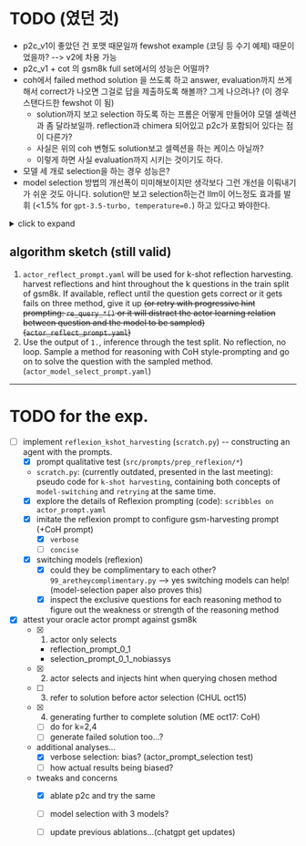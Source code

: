 # TODO (였던 것)
* p2c_v1이 좋았던 건 포맷 때문일까 fewshot example (코딩 등 수기 예제) 때문이었을까? --> v2에 차용 가능
* p2c_v1 + cot 의 gsm8k full set에서의 성능은 어떨까?
* coh에서 failed method solution 을 쓰도록 하고 answer, evaluation까지 쓰게 해서 correct가 나오면 그걸로 답을 제출하도록 해볼까? 그게 나으려나? (이 경우 스탠다드한 fewshot 이 됨)
    * solution까지 보고 selection 하도록 하는 프롬은 어떻게 만들어야 모델 셀렉션과 좀 달라보일까. reflection과 chimera 되어있고 p2c가 포함되어 있다는 점이 다른가?
    * 사실은 위의 coh 변형도 solution보고 셀렉션을 하는 케이스 아닐까?
    * 이렇게 하면 사실 evaluation까지 시키는 것이기도 하다. 
* 모델 세 개로 selection을 하는 경우 성능은?
* model selection 방법의 개선폭이 미미해보이지만 생각보다 그런 개선을 이뤄내기가 쉬운 것도 아니다. solution만 보고 selection하는건 llm이 어느정도 효과를 발휘 (\<1.5\% for `gpt-3.5-turbo, temperature=0.`) 하고 있다고 봐야한다.


<details>
    <summary> click to expand </summary>

- My whole picture for prompting and the reasonings to implement the reflexion-agent of ours (`reflexion-kshot-harvesting`?) is depicted on `actor_model_select_prompt.yaml` and `actor_reflect_prompt.yaml`. 
- Note: `scratch.py` (code skeletone presented in the last meeting) and `actor__promt_IDEATION.yaml` is outdated for now.


   
## initial idea
- ~~make a chimera of reflexion and [progressive hint prompting](https://arxiv.org/abs/2304.09797) for ~~
`reflexion-kshot-harvesting` somehow. Ours does not do reflection during inference but it would somehow improve its performance. Look at the [OPRO](https://arxiv.org/abs/2309.03409) case... **hopefully** it will learn sth.


## now
- Our method **does not reflect during the inference**. To make use of *k-shot harvested reflections trajectory* for our agent during inference, **[CoH](https://arxiv.org/abs/2302.02676)** style prompting (kind of conditional language modeling) will help. (see `actor_model_select_prompt.yaml`)
- This experiments is getting sophisticated... modularly add progressive hint prompting **after implementing model-switching reflexion agent**
- or we need evaluation guess prompt and loops on inference (*rejected but could be an alternative*) 

</details>

## algorithm sketch (still valid)
1. `actor_reflect_prompt.yaml` will be used for k-shot reflection harvesting. harvest reflections and hint throughout the k questions in the train split of gsm8k. If available, reflect until the question gets correct or it gets fails on three method, give it up ~~(or retry with progressive hint prompting: `re_query_*()` or it will distract the actor learning relation between question and the model to be sampled) (`actor_reflect_prompt.yaml`)~~
2. Use the output of `1.`, inference through the test split. No reflection, no loop. Sample a method for reasoning with CoH style-prompting and go on to solve the question with the sampled method. (`actor_model_select_prompt.yaml`)


----
# TODO for the exp.
- [ ] implement `reflexion_kshot_harvesting` (`scratch.py`)  -- constructing an agent with the prompts.
    - [x] prompt qualitative test (`src/prompts/prep_reflexion/*`)
    - `scratch.py`: (currently outdated, presented in the last meeting): pseudo code for `k-shot harvesting`, containing both concepts of `model-switching` and `retrying` at the same time.  
    - [x] explore the details of Reflexion prompting (code): `scribbles on actor_prompt.yaml`
    - [x] imitate the reflexion prompt to configure gsm-harvesting prompt (+CoH prompt)
        - [x] `verbose`
        - [ ] `concise`
    - [x] switching models (reflexion)
        - [x] could they be complimentary to each other?  `99_aretheycomplimentary.py` --> yes switching models can help! (model-selection paper also proves this)
        - [x] inspect the exclusive questions for each reasoning method to figure out the weakness or strength of the reasoning method 
- [x] attest your oracle actor prompt against gsm8k
    - [x] 1. actor only selects
        - reflection_prompt_0_1
        - selection_prompt_0_1_nobiassys
    - [x] 2. actor selects and injects hint when querying chosen method
    - [ ] 3. refer to solution before actor selection (CHUL oct15)
    - [x] 4. generating further to complete solution (ME oct17: CoH)
        - [ ] do for k=2,4
        - [ ] generate failed solution too...?
    - additional analyses...
        - [x] verbose selection: bias? (actor_prompt_selection test)
        - [ ] how actual results being biased?
    - tweaks and concerns
        - [x] ablate p2c and try the same
        - [ ] model selection with 3 models?
        - [ ] update previous ablations...(chatgpt get updates)

